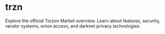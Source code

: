 # trzn
Explore the official Torzon Market overview. Learn about features, security, vendor systems, onion access, and darknet privacy technologies.
